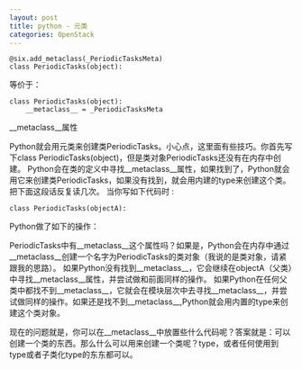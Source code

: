 ```yaml
---
layout: post
title: python - 元类
categories: OpenStack
---
```



    @six.add_metaclass(_PeriodicTasksMeta)
    class PeriodicTasks(object):

等价于：

    class PeriodicTasks(object):
        __metaclass__ = _PeriodicTasksMeta

__metaclass__属性

Python就会用元类来创建类PeriodicTasks。小心点，这里面有些技巧。你首先写下class PeriodicTasks(object)，但是类对象PeriodicTasks还没有在内存中创建。
Python会在类的定义中寻找__metaclass__属性，如果找到了，Python就会用它来创建类PeriodicTasks，如果没有找到，就会用内建的type来创建这个类。把下面这段话反复读几次。
当你写如下代码时 :

    class PeriodicTasks(objectA):


Python做了如下的操作：

PeriodicTasks中有__metaclass__这个属性吗？如果是，Python会在内存中通过__metaclass__创建一个名字为PeriodicTasks的类对象（我说的是类对象，请紧跟我的思路）。
如果Python没有找到__metaclass__，它会继续在objectA（父类）中寻找__metaclass__属性，并尝试做和前面同样的操作。
如果Python在任何父类中都找不到__metaclass__，它就会在模块层次中去寻找__metaclass__，并尝试做同样的操作。如果还是找不到__metaclass__,Python就会用内置的type来创建这个类对象。

现在的问题就是，你可以在__metaclass__中放置些什么代码呢？答案就是：可以创建一个类的东西。那么什么可以用来创建一个类呢？type，或者任何使用到type或者子类化type的东东都可以。

